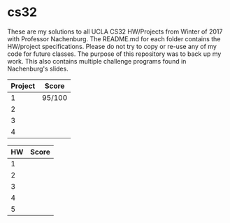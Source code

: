 # cs32
These are my solutions to all UCLA CS32 HW/Projects from Winter of 2017 with Professor Nachenburg. The README.md for each folder contains the HW/project specifications. Please do not try to copy or re-use any of my code for future classes. The purpose of this repository was to back up my work. This also contains multiple challenge programs found in Nachenburg's slides.

| Project | Score |
| ------- | ----- |
| 1 | 95/100  |
| 2 |   |
| 3 |   |
| 4 |   |

| HW | Score |
| ---- | ---- |
| 1 |   |
| 2 |   |
| 3 |   |
| 4 |   |
| 5 |   |
